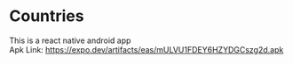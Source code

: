 # Countries
This is a react native android app
<br>
Apk Link: https://expo.dev/artifacts/eas/mULVU1FDEY6HZYDGCszg2d.apk
